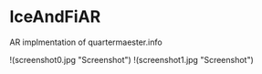 # IceAndFiAR
AR implmentation of quartermaester.info

!(screenshot0.jpg "Screenshot")
!(screenshot1.jpg "Screenshot")